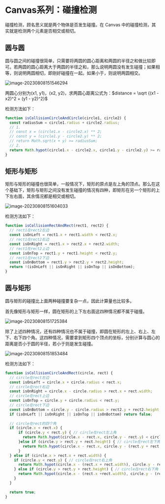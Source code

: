 # Canvas系列：碰撞检测

碰撞检测，顾名思义就是两个物体是否发生碰撞。在 Canvas 中的碰撞检测，其实就是检测两个元素是否相交或相切。

## 圆与圆

圆与圆之间的碰撞很简单，只需要将两圆的圆心距离和两圆的半径之和做比较即可。若两圆的圆心距离大于两圆的半径之和，那么说明两圆没有发生碰撞；如果相等，则说明两圆相切，即刚好碰撞在一起。如果小于，则说明两圆相交。

![image-20230808151546294](https://penguinbucket.obs.cn-southwest-2.myhuaweicloud.com/img/202308081515426.png)

两圆心分别为(x1, y1)，(x2, y2)，求两圆心距离公式为：$distance = \sqrt {(x1 - x2)^2 + (y1 - y2)^2}$

检测方法如下：


```js
function isCollisionCircleAndCircle(circle1, circle2) {
  const radiusSum = circle1.radius + circle2.radius;
  // 1.
  // const x = (circle1.x - circle2.x) ** 2;
  // const y = (circle1.y - circle2.y) ** 2;
  // return Math.sqrt(x + y) >= radiusSum;
  // 2.
  return Math.hypot(circle1.x - circle2.x, circle1.y - circle2.y) >= radiusSum;
}
```



## 矩形与矩形

矩形与矩形的碰撞也很简单，一般情况下，矩形的原点是左上角的顶点。那么在这个基础下，矩形与矩形之间没有发生碰撞的情况有四种，即矩形在另一个矩形的上下左右面，其余情况都是相交或相切。

![image-20230808151604033](https://penguinbucket.obs.cn-southwest-2.myhuaweicloud.com/img/202308081516086.png)

检测方法如下：

```js
function isCollisionRectAndRect(rect1, rect2) {
  // rect1在rect2左边
  const isOnLeft = rect1.x + rect1.width < rect2.x;
  // rect1在rect2右边
  const isOnRight = rect1.x > rect2.x + rect2.width;
  // rect1在rect2上边
  const isOnTop = rect1.y + rect1.height < rect2.y;
  // rect1在rect2下边
  const isOnBottom = rect1.y > rect2.y + rect2.height;
  return !(isOnLeft || isOnRight || isOnTop || isOnBottom);
}
```



## 圆与矩形

圆与矩形的碰撞比上面两种碰撞要复杂一点，因此计算量也比较多。

首先像矩形与矩形一样，圆在矩形的上下左右面这四种情况都不属于碰撞。

![image-20230808151725384](https://penguinbucket.obs.cn-southwest-2.myhuaweicloud.com/img/202308081517472.png)

除了上述四种情况，还有四种情况也不属于碰撞，即圆在矩形的左上、右上、左下、右下四个角。这四种情况，需要拿到矩形四个顶点的坐标，分别计算与圆心的距离是否小于圆的半径，若小于则是发生碰撞。

![image-20230808151853484](https://penguinbucket.obs.cn-southwest-2.myhuaweicloud.com/img/202308081518568.png)

检测方法如下：

```js
function isCollisionCircleAndRect(circle, rect) {
  // circle在rect左边
  const isOnLeft = circle.x + circle.radius < rect.x;
  // circle在rect右边
  const isOnRight = circle.x - circle.radius > rect.x + rect.width;
  // circle在rect上边
  const isOnTop = circle.y + circle.radius < rect.y;
  // circle在rect下边
  const isOnBottom = circle.y - circle.radius > rect2.y + rect2.height;
  if (isOnLeft || isOnRight || isOnTop || isOnBottom) return false;
  
  // circle在rect的四个角
  if (circle.x < rect.x) {
  	  if (circle.y < rect.y) { // circle在rect左上角
        return Math.hypot(circle.x - rect.x, circle.y - rect.y) < circle.radius;
      }else if (circle.y > rect.y + rect.height) { // circle在rect左下角
        return Math.hypot(circle.x - rect.x, circle.y - (rect.y + rect.height)) < circle.radius;
      }
  } else if (circle.x > rect.x + rect.width) {
    if (circle.y < rect.y) { // circle在rect右上角
      return Math.hypot(circle.x - (rect.x + rect.width), circle.y - rect.y) < circle.radius;
    } else if (circle.y > rect.y + rect.height) { // circle在rect右下角
      return Math.hypot(circle.x - (rect.x +rect.width), circle.y - (rect.y + rect.height)) < circle.radius;
    }
  }
  
  return true;
}
```


